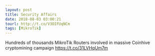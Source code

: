 ```yaml
---
layout: post
title: Security Affairs
date: 2018-08-03 03:00:21
tourl: http://t.co/V3OIFUqNCm
tags: [MikroTik]
---
```

Hundreds of thousands MikroTik Routers involved in massive Coinhive cryptomining campaign  https://t.co/31LVHqUm7m